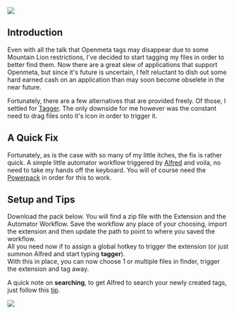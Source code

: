![][cl]

## Introduction
Even with all the talk that Openmeta tags may disappear due to some Mountain Lion restrictions, I've decided to start tagging my files in order to better find them. Now there are a great slew of applications that support Openmeta, but since it's future is uncertain, I felt reluctant to dish out some hard earned cash on an application than may soon become obselete in the near future.

Fortunately, there are a few alternatives that are provided freely. Of those, I settled for [Tagger][bit]. The only downside for me however was the constant need to drag files onto it's icon in order to trigger it.

## A Quick Fix
Fortunately, as is the case with so many of my little itches, the fix is rather quick. A simple little automator workflow triggered by [Alfred][bit 2] and voila, no need to take my hands off the keyboard. You will of course need the [Powerpack][bit 3] in order for this to work.

## Setup and Tips
Download the pack below. You will find a zip file with the Extension and the Automator Workflow. Save the workflow any place of your choosing, import the extension and then update the path to point to where you saved the workflow.  
All you need now if to assign a global hotkey to trigger the extension (or just summon Alfred and start typing **tagger**).  
With this in place, you can now choose 1 or multiple files in finder, trigger the extension and tag away.

A quick note on **searching**, to get Alfred to search your newly created tags, just follow this [tip][bit 4]. 


[![][cl 2]][github]

[bit]: http://bit.ly/Rx8LiI
[bit 2]: http://bit.ly/QtRq8w
[bit 3]: http://bit.ly/S3rqgY
[bit 4]: http://bit.ly/S3tHsp
[cl]: http://cl.ly/JLjo/Alfred-Tagger.png
[cl 2]: http://f.cl.ly/items/2x0A1T1c0N3b1H3H3T0a/Alfed-Extension-Download.png
[github]: https://github.com/pslobo/Scripts/raw/master/Alfred%20App/Alfred-Tagger/Alfred-Tagger.zip